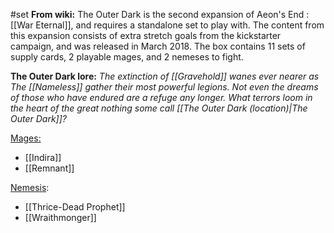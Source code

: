 #set 
__From wiki:__
The Outer Dark is the second expansion of Aeon's End : [[War Eternal]], and requires a standalone set to play with. The content from this expansion consists of extra stretch goals from the kickstarter campaign, and was released in March 2018. The box contains 11 sets of supply cards, 2 playable mages, and 2 nemeses to fight.

__The Outer Dark lore:__
_The extinction of [[Gravehold]] wanes ever nearer as The [[Nameless]] gather their most powerful legions. Not even the dreams of those who have endured are a refuge any longer. What terrors loom in the heart of the great nothing some call [[The Outer Dark (location)|The Outer Dark]]?_

<u>Mages:</u>
+ [[Indira]]
+ [[Remnant]]

<u>Nemesis</u>:
+ [[Thrice-Dead Prophet]]
+ [[Wraithmonger]]

